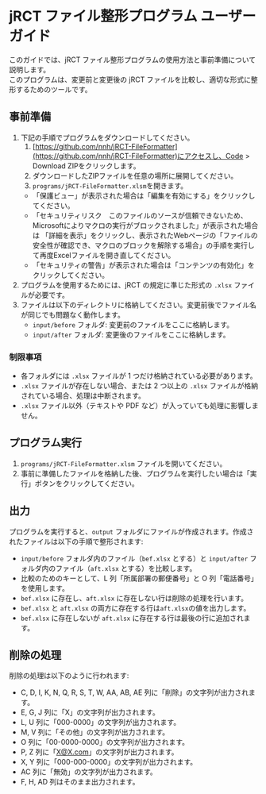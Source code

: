 # jRCT ファイル整形プログラム ユーザーガイド

このガイドでは、jRCT ファイル整形プログラムの使用方法と事前準備について説明します。  
このプログラムは、変更前と変更後の jRCT ファイルを比較し、適切な形式に整形するためのツールです。

## 事前準備
1. 下記の手順でプログラムをダウンロードしてください。
   1. [https://github.com/nnh/jRCT-FileFormatter](https://github.com/nnh/jRCT-FileFormatter)にアクセスし、Code > Download ZIPをクリックします。
   1. ダウンロードしたZIPファイルを任意の場所に展開してください。
   1. `programs/jRCT-FileFormatter.xlsm`を開きます。
   - 「保護ビュー」が表示された場合は「編集を有効にする」をクリックしてください。
   - 「セキュリティリスク　このファイルのソースが信頼できないため、Microsoftによりマクロの実行がブロックされました」が表示された場合は
   「詳細を表示」をクリックし、表示されたWebページの「ファイルの安全性が確認でき、マクロのブロックを解除する場合」の手順を実行して再度Excelファイルを開き直してください。
   - 「セキュリティの警告」が表示された場合は「コンテンツの有効化」をクリックしてください。
1. プログラムを使用するためには、jRCT の規定に準じた形式の `.xlsx` ファイルが必要です。
1. ファイルは以下のディレクトリに格納してください。変更前後でファイル名が同じでも問題なく動作します。
   - `input/before` フォルダ: 変更前のファイルをここに格納します。
   - `input/after` フォルダ: 変更後のファイルをここに格納します。

### 制限事項

- 各フォルダには `.xlsx` ファイルが 1 つだけ格納されている必要があります。
- `.xlsx` ファイルが存在しない場合、または 2 つ以上の `.xlsx` ファイルが格納されている場合、処理は中断されます。
- `.xlsx` ファイル以外（テキストや PDF など）が入っていても処理に影響しません。

## プログラム実行

1. `programs/jRCT-FileFormatter.xlsm` ファイルを開いてください。
2. 事前に準備したファイルを格納した後、プログラムを実行したい場合は「実行」ボタンをクリックしてください。

## 出力

プログラムを実行すると、`output` フォルダにファイルが作成されます。作成されたファイルは以下の手順で整形されます:

- `input/before` フォルダ内のファイル（`bef.xlsx` とする）と `input/after` フォルダ内のファイル（`aft.xlsx` とする）を比較します。
- 比較のためのキーとして、L 列「所属部署の郵便番号」と O 列「電話番号」を使用します。
- `bef.xlsx` に存在し、`aft.xlsx` に存在しない行は削除の処理を行います。
- `bef.xlsx` と `aft.xlsx` の両方に存在する行は`aft.xlsx`の値を出力します。
- `bef.xlsx` に存在しないが `aft.xlsx` に存在する行は最後の行に追加されます。

## 削除の処理

削除の処理は以下のように行われます:

- C, D, I, K, N, Q, R, S, T, W, AA, AB, AE 列に「削除」の文字列が出力されます。
- E, G, J 列に「X」の文字列が出力されます。
- L, U 列に「000-0000」の文字列が出力されます。
- M, V 列に「その他」の文字列が出力されます。
- O 列に「00-0000-0000」の文字列が出力されます。
- P, Z 列に「X@X.com」の文字列が出力されます。
- X, Y 列に「000-000-0000」の文字列が出力されます。
- AC 列に「無効」の文字列が出力されます。
- F, H, AD 列はそのまま出力されます。
